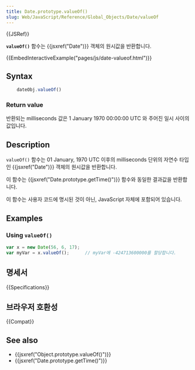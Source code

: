 ```yaml
---
title: Date.prototype.valueOf()
slug: Web/JavaScript/Reference/Global_Objects/Date/valueOf
---
```


{{JSRef}}

**`valueOf()`** 함수는 {{jsxref("Date")}} 객체의 원시값을 반환합니다.

{{EmbedInteractiveExample("pages/js/date-valueof.html")}}

## Syntax

```js
    dateObj.valueOf()
```

### Return value

반환되는 milliseconds 값은 1 January 1970 00:00:00 UTC 와 주어진 일시 사이의 값입니다.

## Description

`valueOf()` 함수는 01 January, 1970 UTC 이후의 milliseconds 단위의 자연수 타입인 {{jsxref("Date")}} 객체의 원시값을 반환합니다.

이 함수는 {{jsxref("Date.prototype.getTime()")}} 함수와 동일한 결과값을 반환합니다.

이 함수는 사용자 코드에 명시된 것이 아닌, JavaScript 자체에 포함되어 있습니다.

## Examples

### Using `valueOf()`

```js
var x = new Date(56, 6, 17);
var myVar = x.valueOf();      // myVar에 -424713600000를 할당합니다.
```

## 명세서

{{Specifications}}

## 브라우저 호환성

{{Compat}}

## See also

- {{jsxref("Object.prototype.valueOf()")}}
- {{jsxref("Date.prototype.getTime()")}}
